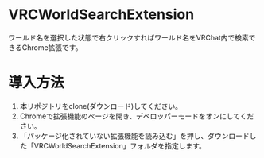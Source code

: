 # VRCWorldSearchExtension
ワールド名を選択した状態で右クリックすればワールド名をVRChat内で検索できるChrome拡張です。


# 導入方法
1. 本リポジトリをclone(ダウンロード)してください。
2. Chromeで拡張機能のページを開き、デベロッパーモードをオンにしてください。
3. 「パッケージ化されていない拡張機能を読み込む」を押し、ダウンロードした「VRCWorldSearchExtension」フォルダを指定します。
